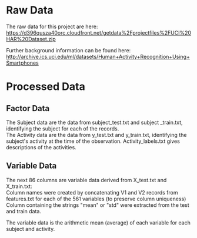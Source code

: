# Raw Data
The raw data for this project are here: https://d396qusza40orc.cloudfront.net/getdata%2Fprojectfiles%2FUCI%20HAR%20Dataset.zip

Further background information can be found here: http://archive.ics.uci.edu/ml/datasets/Human+Activity+Recognition+Using+Smartphones

# Processed Data

## Factor Data
The Subject data are the data from subject_test.txt and subject _train.txt, identifying the subject for each of the records.  
The Activity data are the data from y_test.txt and y_train.txt, identifying the subject's activity at the time of the observation.  Activity_labels.txt gives descriptions of the activities.  

## Variable Data
The next 86 columns are variable data derived from X_test.txt and X_train.txt:   
  Column names were created by concatenating V1 and V2 records from features.txt for each of the 561 variables 
  (to preserve column uniqueness)
  Column containing the strings "mean" or "std" were extracted from the test and train data.
  
The variable data is the arithmetic mean (average) of each variable for each subject and activity.   
  
